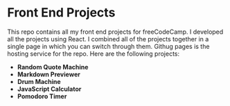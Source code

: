 # Front End Projects

This repo contains all my front end projects for freeCodeCamp. I developed all the projects using React. I combined all of the projects together in a single page in which you can switch through them. Githug pages is the hosting service for the repo. Here are the following projects:

- **Random Quote Machine**
- **Markdown Previewer**
- **Drum Machine**
- **JavaScript Calculator**
- **Pomodoro Timer**
